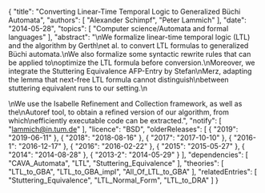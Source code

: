{
    "title": "Converting Linear-Time Temporal Logic to Generalized Büchi Automata",
    "authors": [
        "Alexander Schimpf",
        "Peter Lammich"
    ],
    "date": "2014-05-28",
    "topics": [
        "Computer science/Automata and formal languages"
    ],
    "abstract": "\nWe formalize linear-time temporal logic (LTL) and the algorithm by Gerth\net al. to convert LTL formulas to generalized Büchi automata.\nWe also formalize some syntactic rewrite rules that can be applied to\noptimize the LTL formula before conversion.\nMoreover, we integrate the Stuttering Equivalence AFP-Entry by Stefan\nMerz, adapting the lemma that next-free LTL formula cannot distinguish\nbetween stuttering equivalent runs to our setting.\n<p>\nWe use the Isabelle Refinement and Collection framework, as well as the\nAutoref tool, to obtain a refined version of our algorithm, from which\nefficiently executable code can be extracted.",
    "notify": [
        "lammich@in.tum.de"
    ],
    "licence": "BSD",
    "olderReleases": [
        {
            "2019": "2019-06-11"
        },
        {
            "2018": "2018-08-16"
        },
        {
            "2017": "2017-10-10"
        },
        {
            "2016-1": "2016-12-17"
        },
        {
            "2016": "2016-02-22"
        },
        {
            "2015": "2015-05-27"
        },
        {
            "2014": "2014-08-28"
        },
        {
            "2013-2": "2014-05-29"
        }
    ],
    "dependencies": [
        "CAVA_Automata",
        "LTL",
        "Stuttering_Equivalence"
    ],
    "theories": [
        "LTL_to_GBA",
        "LTL_to_GBA_impl",
        "All_Of_LTL_to_GBA"
    ],
    "relatedEntries": [
        "Stuttering_Equivalence",
        "LTL_Normal_Form",
        "LTL_to_DRA"
    ]
}